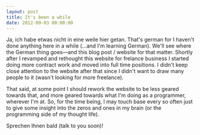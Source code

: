 ```yaml
---
layout: post
title: It's been a while
date: 2012-09-03 00:00:00
---
```


<p>
	Ja, ich habe etwas nicht in eine weile hier getan. That&#39;s german for I haven&#39;t done anything here in a while (...and I&#39;m learning German). We&#39;ll see where the German thing goes&mdash;and this blog post / website for that matter. Shortly after I revamped and rethought this website for frelance business I started doing more contract work and moved into full time positions. I didn&#39;t keep close attention to the website after that since I didn&#39;t want to draw many people to it (wasn&#39;t looking for more freelance).&nbsp;</p>
<p class="p2">
	That said, at some point I should rework the website to be less geared towards that, and more geared towards what I&#39;m doing as a programmer, wherever I&#39;m at. So, for the time being, I may touch base every so often just to give some insight into the zeros and ones in my brain (or the programming side of my thought life).&nbsp;</p>
<p class="p1">
	Sprechen Ihnen bald (talk to you soon)!</p>


